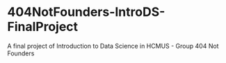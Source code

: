 # 404NotFounders-IntroDS-FinalProject
A final project of Introduction to Data Science in HCMUS - Group 404 Not Founders
